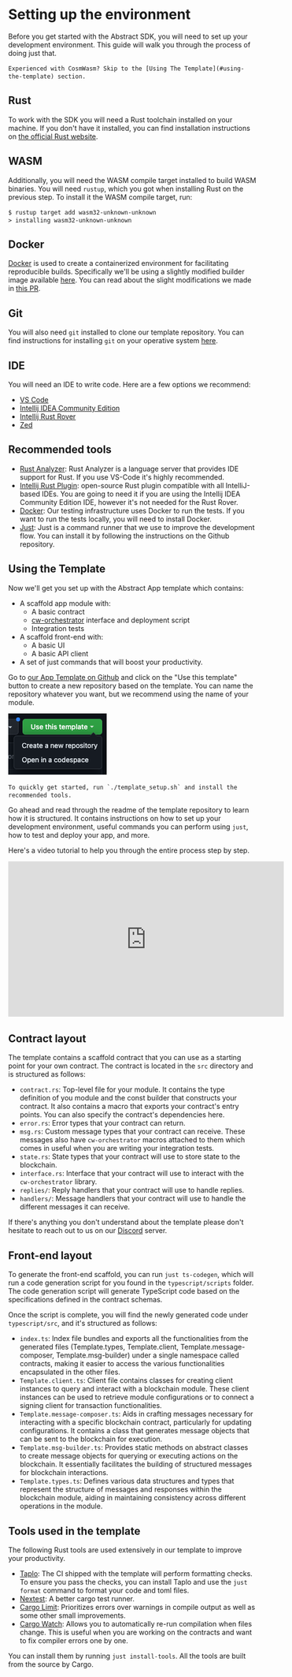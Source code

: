 # Setting up the environment

Before you get started with the Abstract SDK, you will need to set up your development environment. This guide will walk you through the process of doing just that.

```admonish info
Experienced with CosmWasm? Skip to the [Using The Template](#using-the-template) section.
```

## Rust

To work with the SDK you will need a Rust toolchain installed on your machine. If you don't have it installed, you can find installation instructions on <a href="https://www.rust-lang.org/tools/install" target="_blank">the official Rust website</a>.

## WASM

Additionally, you will need the WASM compile target installed to build WASM binaries. You will need `rustup`, which you got when installing Rust on the previous step. To install it the WASM compile target, run:

```shell
$ rustup target add wasm32-unknown-unknown
> installing wasm32-unknown-unknown
```

## Docker

<a href= "https://www.docker.com/" target="_blank">Docker</a> is used to create a containerized environment for facilitating reproducible builds. Specifically we'll be using a slightly modified builder image available <a href= "https://hub.docker.com/r/abstractmoney/workspace-optimizer" target="_blank">here</a>. You can read about the slight modifications we made in <a href= "https://github.com/CosmWasm/rust-optimizer/pull/130" target="_blank">this PR</a>.

## Git

You will also need `git` installed to clone our template repository. You can find instructions for installing `git` on your operative system <a href="https://git-scm.com/book/en/v2/Getting-Started-Installing-Git" target="_blank">here</a>.

## IDE

You will need an IDE to write code. Here are a few options we recommend:

- <a href="https://code.visualstudio.com/" target="_blank">VS Code</a>
- <a href="https://www.jetbrains.com/idea/download/" target="_blank">Intellij IDEA Community Edition</a>
- <a href="https://www.jetbrains.com/rust/" target="_blank">Intellij Rust Rover</a>
- <a href="https://zed.dev/" target="_blank">Zed</a>

## Recommended tools

- <a href="https://marketplace.visualstudio.com/items?itemName=rust-lang.rust-analyzer" target="_blank">Rust Analyzer</a>: Rust Analyzer is a language server that provides IDE support for Rust. If you use VS-Code it's highly recommended.
- <a href="https://plugins.jetbrains.com/plugin/8182-rust" target="_blank">Intellij Rust Plugin</a>: open-source Rust plugin compatible with all IntelliJ-based IDEs. You are going to need it if you are using the Intellij IDEA Community Edition IDE, however it's not needed for the Rust Rover.
- <a href="https://docs.docker.com/desktop/" target="_blank">Docker</a>: Our testing infrastructure uses Docker to run the tests. If you want to run the tests locally, you will need to install Docker.
- <a href="https://github.com/casey/just#installation" target="_blank">Just</a>: Just is a command runner that we use to improve the development flow. You can install it by following the instructions on the Github repository.

## Using the Template

Now we'll get you set up with the Abstract App template which contains:

- A scaffold app module with:
  - A basic contract
  - [cw-orchestrator](../1_products/1_cw_orchestrator.md) interface and deployment script
  - Integration tests
- A scaffold front-end with:
  - A basic UI
  - A basic API client
- A set of just commands that will boost your productivity.

Go to <a href="https://github.com/AbstractSDK/app-template" target="_blank">our App Template on Github</a> and click on the "Use this template" button to create a new repository based on the template. You can name the repository whatever you want, but we recommend using the name of your module.

![](../resources/get_started/use-this-template.webp)

```admonish success
To quickly get started, run `./template_setup.sh` and install the recommended tools.
```

Go ahead and read through the readme of the template repository to learn how it is structured. It contains instructions on how to set up your development environment, useful commands you can perform using `just`, how to test and deploy your app, and more.

Here's a video tutorial to help you through the entire process step by step.

<iframe width="560" height="315" src="https://www.youtube.com/embed/nYfl4VQ5vYI?si=a4jmAx2sTt2BbYYB" title="Create new Abstract App" frameborder="0" allow="accelerometer; autoplay; clipboard-write; encrypted-media; gyroscope; picture-in-picture; web-share" allowfullscreen></iframe>

## Contract layout

The template contains a scaffold contract that you can use as a starting point for your own contract. The contract is located in the `src` directory and is structured as follows:

- `contract.rs`: Top-level file for your module. It contains the type definition of you module and the const builder that constructs your contract. It also contains a macro that exports your contract's entry points. You can also specify the contract's dependencies here.
- `error.rs`: Error types that your contract can return.
- `msg.rs`: Custom message types that your contract can receive. These messages also have `cw-orchestrator` macros attached to them which comes in useful when you are writing your integration tests.
- `state.rs`: State types that your contract will use to store state to the blockchain.
- `interface.rs`: Interface that your contract will use to interact with the `cw-orchestrator`
  library.
- `replies/`: Reply handlers that your contract will use to handle replies.
- `handlers/`: Message handlers that your contract will use to handle the different messages it can receive.

If there's anything you don't understand about the template please don't hesitate to reach out to us on our <a href="https://discord.com/invite/uch3Tq3aym" target="_blank">Discord</a> server.

## Front-end layout

To generate the front-end scaffold, you can run `just ts-codegen`, which will run a code generation script for you found in the `typescript/scripts` folder. The code generation script will generate TypeScript code based on the specifications defined in the contract schemas.

Once the script is complete, you will find the newly generated code under `typescript/src`, and it's structured as
follows:

- `index.ts`: Index file bundles and exports all the functionalities from the generated files (Template.types, Template.client, Template.message-composer, Template.msg-builder) under a single namespace called contracts, making it easier to access the various functionalities encapsulated in the other files.
- `Template.client.ts`: Client file contains classes for creating client instances to query and interact with a blockchain module. These client instances can be used to retrieve module configurations or to connect a signing client for transaction functionalities.
- `Template.message-composer.ts`: Aids in crafting messages necessary for interacting with a specific
  blockchain contract, particularly for updating configurations. It contains a class that generates message objects that can be sent to the blockchain for execution.
- `Template.msg-builder.ts`: Provides static methods on abstract classes to create message objects for querying or executing actions on the blockchain. It essentially facilitates the building of structured messages for blockchain interactions.
- `Template.types.ts`: Defines various data structures and types that represent the structure of messages and responses within the blockchain module, aiding in maintaining consistency across different operations in the module.

## Tools used in the template

The following Rust tools are used extensively in our template to improve your productivity.

- <a href="https://taplo.tamasfe.dev/cli/installation/cargo.html" target="_blank">Taplo</a>: The CI shipped with the template will perform formatting checks. To ensure you pass the checks, you can install Taplo and use the `just format` command to format your code and toml files.
- <a href="https://nexte.st/index.html" target="_blank">Nextest</a>: A better cargo test runner.
- <a href="https://github.com/alopatindev/cargo-limit" target="_blank">Cargo Limit</a>: Prioritizes errors over warnings in compile output as well as some other small improvements.
- <a href="https://crates.io/crates/cargo-watch" target="_blank">Cargo Watch</a>: Allows you to automatically re-run compilation when files change. This is useful when you are working on the contracts and want to fix compiler errors one by one.

You can install them by running `just install-tools`. All the tools are built from the source by Cargo.
